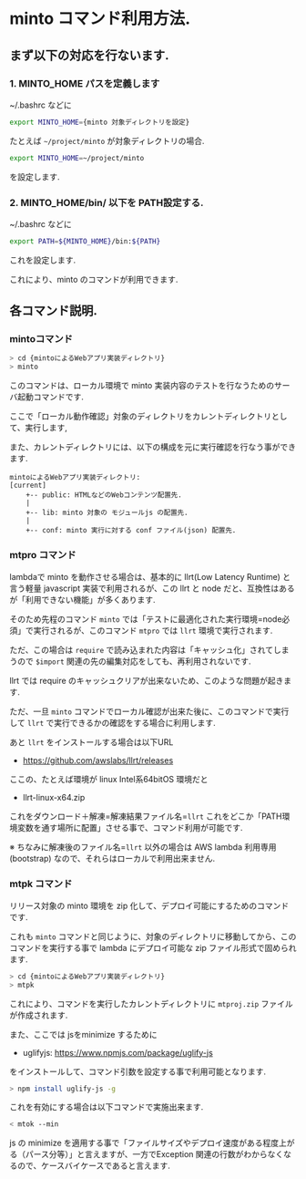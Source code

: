 # minto コマンド利用方法.

## まず以下の対応を行ないます.

### 1. MINTO_HOME パスを定義します

~/.bashrc などに

~~~sh
export MINTO_HOME={minto 対象ディレクトリを設定}
~~~

たとえば `~/project/minto` が対象ディレクトリの場合.

~~~sh
export MINTO_HOME=~/project/minto
~~~

を設定します.

### 2. MINTO_HOME/bin/ 以下を PATH設定する.

~/.bashrc などに

~~~sh
export PATH=${MINTO_HOME}/bin:${PATH}
~~~

これを設定します.

これにより、minto のコマンドが利用できます.

## 各コマンド説明.

### mintoコマンド

~~~sh
> cd {mintoによるWebアプリ実装ディレクトリ}
> minto
~~~

このコマンドは、ローカル環境で minto 実装内容のテストを行なうためのサーバ起動コマンドです.

ここで「ローカル動作確認」対象のディレクトリをカレントディレクトリとして、実行します,

また、カレントディレクトリには、以下の構成を元に実行確認を行なう事ができます.
~~~
mintoによるWebアプリ実装ディレクトリ:
[current]
    +-- public: HTMLなどのWebコンテンツ配置先.
    |
    +-- lib: minto 対象の モジュールjs の配置先.
    |
    +-- conf: minto 実行に対する conf ファイル(json) 配置先.
~~~

### mtpro コマンド

lambdaで minto を動作させる場合は、基本的に llrt(Low Latency Runtime) と言う軽量 javascript 実装で利用されるが、この llrt と node だと、互換性はあるが「利用できない機能」が多くあります.

そのため先程のコマンド `minto` では「テストに最適化された実行環境=node必須」で実行されるが、このコマンド `mtpro` では `llrt` 環境で実行されます.

ただ、この場合は `require` で読み込まれた内容は「キャッシュ化」されてしまうので `$import` 関連の先の編集対応をしても、再利用されないです.

llrt では require のキャッシュクリアが出来ないため、このような問題が起きます.

ただ、一旦 `minto` コマンドでローカル確認が出来た後に、このコマンドで実行して `llrt` で実行できるかの確認をする場合に利用します.

あと `llrt` をインストールする場合は以下URL
- https://github.com/awslabs/llrt/releases

ここの、たとえば環境が linux Intel系64bitOS 環境だと
-  llrt-linux-x64.zip

これをダウンロード＋解凍=解凍結果ファイル名=`llrt` これをどこか「PATH環境変数を通す場所に配置」させる事で、コマンド利用が可能です.

※ ちなみに解凍後のファイル名=`llrt` 以外の場合は AWS lambda 利用専用(bootstrap) なので、それらはローカルで利用出来ません.

### mtpk コマンド

リリース対象の minto 環境を zip 化して、デプロイ可能にするためのコマンドです.

これも `minto` コマンドと同じように、対象のディレクトリに移動してから、このコマンドを実行する事で lambda にデプロイ可能な zip ファイル形式で固められます.

~~~sh
> cd {mintoによるWebアプリ実装ディレクトリ}
> mtpk
~~~

これにより、コマンドを実行したカレントディレクトリに `mtproj.zip` ファイルが作成されます.

また、ここでは jsをminimize するために

- uglifyjs: https://www.npmjs.com/package/uglify-js

をインストールして、コマンド引数を設定する事で利用可能となります.
~~~sh
> npm install uglify-js -g
~~~

これを有効にする場合は以下コマンドで実施出来ます.
~~~sh
< mtok --min
~~~

js の minimize を適用する事で「ファイルサイズやデプロイ速度がある程度上がる（パース分等）」と言えますが、一方でException 関連の行数がわからなくなるので、ケースバイケースであると言えます.

